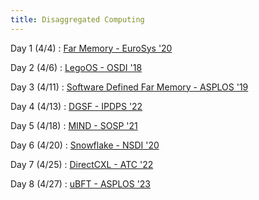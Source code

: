```yaml
---
title: Disaggregated Computing
---
```


Day 1 (4/4)
 : [Far Memory - EuroSys '20](https://amyousterhout.com/papers/cfm_eurosys20.pdf)

Day 2 (4/6)
 : [LegoOS - OSDI '18](https://www.usenix.org/system/files/osdi18-shan.pdf)

Day 3 (4/11)
 : [Software Defined Far Memory - ASPLOS '19](https://storage.googleapis.com/pub-tools-public-publication-data/pdf/9bb06ab825a127bef4e33c488eaa659d6856225a.pdf)

Day 4 (4/13)
 : [DGSF - IPDPS '22](https://ieeexplore.ieee.org/document/9820659)

Day 5 (4/18)
 : [MIND - SOSP '21](https://dl.acm.org/doi/10.1145/3477132.3483561)

Day 6 (4/20)
 : [Snowflake - NSDI '20](https://www.usenix.org/conference/nsdi20/presentation/vuppalapati)

Day 7 (4/25)
 : [DirectCXL - ATC '22](https://www.usenix.org/conference/atc22/presentation/gouk)

Day 8 (4/27)
 : [uBFT - ASPLOS '23](https://arxiv.org/pdf/2210.17174.pdf)
